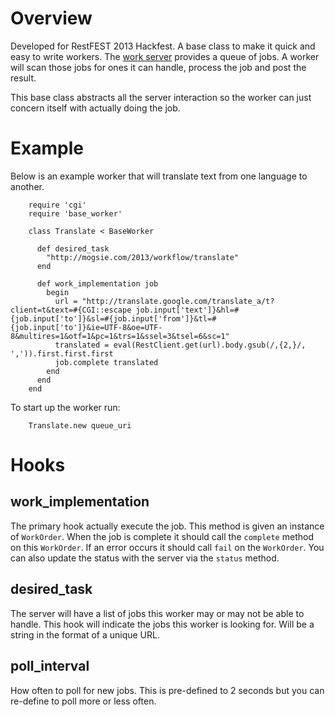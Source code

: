 # Overview

Developed for RestFEST 2013 Hackfest. A base class to make it quick and easy to write workers.
The [work server](https://github.com/RESTFest/2013-greenville/wiki/Work-order) provides a queue of jobs.
A worker will scan those jobs for ones it can handle, process the job and post the result.

This base class abstracts all the server interaction so the worker can just concern itself with
actually doing the job.

# Example

Below is an example worker that will translate text from one language to another.

        require 'cgi'
        require 'base_worker'
        
        class Translate < BaseWorker
        
          def desired_task
            "http://mogsie.com/2013/workflow/translate"
          end
        
          def work_implementation job
            begin
              url = "http://translate.google.com/translate_a/t?client=t&text=#{CGI::escape job.input['text']}&hl=#{job.input['to']}&sl=#{job.input['from']}&tl=#{job.input['to']}&ie=UTF-8&oe=UTF-8&multires=1&otf=1&pc=1&trs=1&ssel=3&tsel=6&sc=1"
              translated = eval(RestClient.get(url).body.gsub(/,{2,}/, ',')).first.first.first
              job.complete translated
            end
          end
        end

To start up the worker run:

        Translate.new queue_uri

# Hooks

## work_implementation

The primary hook actually execute the job. This method is given an instance of `WorkOrder`. When the job is complete
it should call the `complete` method on this `WorkOrder`. If an error occurs it should call `fail` on the `WorkOrder`.
You can also update the status with the server via the `status` method.

## desired_task

The server will have a list of jobs this worker may or may not be able to handle. This hook will indicate the
jobs this worker is looking for. Will be a string in the format of a unique URL.

## poll_interval

How often to poll for new jobs. This is pre-defined to 2 seconds but you can re-define to poll more or less often.

